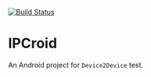 [![Build Status](https://travis-ci.com/tsymiar/Device2Device.svg?branch=master)](https://travis-ci.com/tsymiar/Device2Device)

# IPCroid
An Android project for `Device2Device` test.
